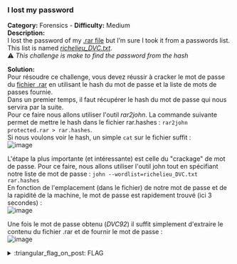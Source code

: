 ### I lost my password
**Category:** Forensics - **Difficulty:** Medium    
**Description:**  
I lost the password of my [.rar file](./protected.rar) but I’m sure I took it from a passwords list. This list is named [*richelieu_DVC.txt*](./richelieu_DVC.txt).  
:warning: *This challenge is make to find the password from the hash*  

**Solution:**  
Pour résoudre ce challenge, vous devez réussir à cracker le mot de passe du [fichier .rar](./protected.rar) en utilisant le hash du mot de passe et la liste de mots de passes fournie.  
Dans un premier temps, il faut récupérer le hash du mot de passe qui nous servira par la suite.  
Pour ce faire nous allons utiliser l'outil *rar2john*. La commande suivante permet de mettre le hash dans le fichier rar.hashes : `rar2john protected.rar > rar.hashes`.  
Si nous voulons voir le hash, un simple `cat` sur le fichier suffit :  
![image](https://user-images.githubusercontent.com/91023285/186752414-a64d7c83-2406-4e0a-82b9-ef20a25c3c28.png)  

L'étape la plus importante (et intéressante) est celle du "crackage" de mot de passe. Pour ce faire, nous allons utiliser l'outil john tout en spécifiant notre liste de mot de passe : `john --wordlist=richelieu_DVC.txt rar.hashes`  
En fonction de l'emplacement (dans le fichier) de notre mot de passe et de la rapidité de la machine, le mot de passe est rapidement trouvé (ici 3 secondes) :  
![image](https://user-images.githubusercontent.com/91023285/186753826-7ef5be87-00a4-40b7-a081-07ccc2ce6de0.png)  

Une fois le mot de passe obtenu (*DVC92*) il suffit simplement d'extraire le contenu du fichier .rar et de fournir le mot de passe :  
![image](https://user-images.githubusercontent.com/91023285/186754241-43e73598-a873-423c-bdde-a23e39dc794b.png)  
  
<details>
  <summary>:triangular_flag_on_post: FLAG</summary>

  ```
  DVC{175_345Y_70_cR4cK_R4r}
  ```
</details>
